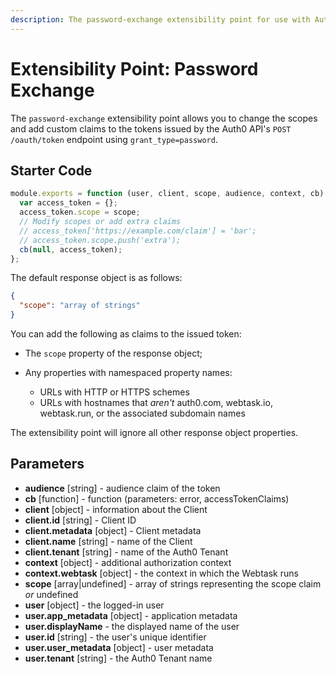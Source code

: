 ```yaml
---
description: The password-exchange extensibility point for use with Auth0 Hooks
---
```


# Extensibility Point: Password Exchange

The `password-exchange` extensibility point allows you to change the scopes and add custom claims to the tokens issued by the Auth0 API's `POST /oauth/token` endpoint using `grant_type=password`.

## Starter Code

```js
module.exports = function (user, client, scope, audience, context, cb) {
  var access_token = {};
  access_token.scope = scope;
  // Modify scopes or add extra claims
  // access_token['https://example.com/claim'] = 'bar';
  // access_token.scope.push('extra');
  cb(null, access_token);
};
```

The default response object is as follows:

```json
{
  "scope": "array of strings"
}
```

You can add the following as claims to the issued token:

* The `scope` property of the response object;
* Any properties with namespaced property names:

  * URLs with HTTP or HTTPS schemes
  * URLs with hostnames that *aren't* auth0.com, webtask.io, webtask.run, or the associated subdomain names

The extensibility point will ignore all other response object properties.

## Parameters

* **audience** [string] - audience claim of the token
* **cb** [function] - function (parameters: error, accessTokenClaims)
* **client** [object] - information about the Client
* **client.id** [string] - Client ID
* **client.metadata** [object] - Client metadata
* **client.name** [string] - name of the Client
* **client.tenant** [string] - name of the Auth0 Tenant
* **context** [object] - additional authorization context
* **context.webtask** [object] - the context in which the Webtask runs
* **scope** [array|undefined] - array of strings representing the scope claim *or* undefined
* **user** [object] - the logged-in user
* **user.app_metadata** [object] - application metadata
* **user.displayName** - the displayed name of the user
* **user.id** [string] - the user's unique identifier
* **user.user_metadata** [object] - user metadata
* **user.tenant** [string] - the Auth0 Tenant name
